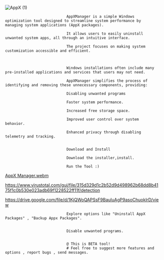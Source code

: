 ![AppX (1)](https://github.com/user-attachments/assets/8929f8ec-f65a-4aee-bb2f-e8ea1893449b)
                                
                                AppXManager is a simple Windows optimization tool designed to streamline system performance by managing system applications (AppX packages).
                                
                                It allows users to easily uninstall unwanted system apps, all through an intuitive interface.
                                
                                The project focuses on making system customization accessible and efficient.
                                
                                
                                
                                Windows installations often include many pre-installed applications and services that users may not need.
                                
                                AppXManager simplifies the process of identifying and removing these unnecessary components, providing:
                                
                                Disabling unwanted programs
                                
                                Faster system performance.
                                
                                Increased free storage space.
                                
                                Improved user control over system behavior.
                                
                                Enhanced privacy through disabling telemetry and tracking.
                                
                                
                                Download and Install
                                
                                Download the installer,install.
                                
                                Run the Tool :)
                                
                                
  [AppX Manager.webm](https://github.com/user-attachments/assets/5c41218c-2dbe-40f1-968b-26bbf06ddf7c)
                                
                                
  https://www.virustotal.com/gui/file/315d329d1c2b52d9d498962b68dd8b4175f1c0b530e023adb69f1228522ff11f/detection
                                
  https://drive.google.com/file/d/1KjQWoQAPSsF9BauluAgP9asoChuoklrD/view
                                
                                
                                
                                
                                Explore options like "Uninstall AppX Packages" , "Backup Appx Packages".
                                
                                
                                Disable unwanted programs.
                                
                                
                                @ This is BETA tool! 
                                # Feel free to suggest more features and options , report bugs , send messages.
